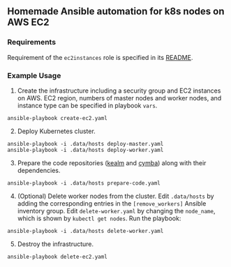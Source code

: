 Homemade Ansible automation for k8s nodes on AWS EC2
----------------------------------------------------

### Requirements
Requirement of the `ec2instances` role is specified in its [README](roles/ec2instances/README.md).

### Example Usage
1. Create the infrastructure including a security group and EC2 instances on AWS.
EC2 region, numbers of master nodes and worker nodes, and instance type can be specified in playbook `vars`.
```
ansible-playbook create-ec2.yaml
```

2. Deploy Kubernetes cluster.
```
ansible-playbook -i .data/hosts deploy-master.yaml
ansible-playbook -i .data/hosts deploy-worker.yaml
```

3. Prepare the code repositories ([kealm](https://github.com/pdettori/kealm) and [cymba](https://github.com/pdettori/cymba)) along with their dependencies.
```
ansible-playbook -i .data/hosts prepare-code.yaml
```

4. (Optional) Delete worker nodes from the cluster.
Edit `.data/hosts` by adding the corresponding entries in the `[remove_workers]` Ansible inventory group.
Edit `delete-worker.yaml` by changing the `node_name`, which is shown by `kubectl get nodes`.
Run the playbook:
```
ansible-playbook -i .data/hosts delete-worker.yaml
```

5. Destroy the infrastructure.
```
ansible-playbook delete-ec2.yaml
```
